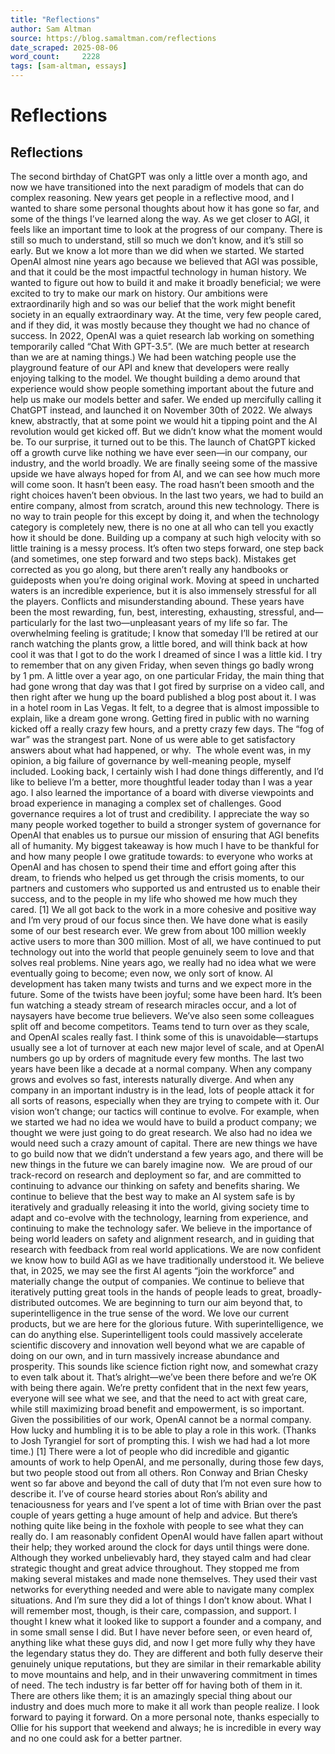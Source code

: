 ```yaml
---
title: "Reflections"
author: Sam Altman
source: https://blog.samaltman.com/reflections
date_scraped: 2025-08-06
word_count:     2228
tags: [sam-altman, essays]
---
```


# Reflections

## Reflections
The second birthday of ChatGPT was only a little over a month ago, and now we have transitioned into the next paradigm of models that can do complex reasoning. New years get people in a reflective mood, and I wanted to share some personal thoughts about how it has gone so far, and some of the things I’ve learned along the way.
As we get closer to AGI, it feels like an important time to look at the progress of our company. There is still so much to understand, still so much we don’t know, and it’s still so early. But we know a lot more than we did when we started.
We started OpenAI almost nine years ago because we believed that AGI was possible, and that it could be the most impactful technology in human history. We wanted to figure out how to build it and make it broadly beneficial; we were excited to try to make our mark on history. Our ambitions were extraordinarily high and so was our belief that the work might benefit society in an equally extraordinary way.
At the time, very few people cared, and if they did, it was mostly because they thought we had no chance of success.
In 2022, OpenAI was a quiet research lab working on something temporarily called “Chat With GPT-3.5”. (We are much better at research than we are at naming things.) We had been watching people use the playground feature of our API and knew that developers were really enjoying talking to the model. We thought building a demo around that experience would show people something important about the future and help us make our models better and safer.
We ended up mercifully calling it ChatGPT instead, and launched it on November 30th of 2022.
We always knew, abstractly, that at some point we would hit a tipping point and the AI revolution would get kicked off. But we didn’t know what the moment would be. To our surprise, it turned out to be this.
The launch of ChatGPT kicked off a growth curve like nothing we have ever seen—in our company, our industry, and the world broadly. We are finally seeing some of the massive upside we have always hoped for from AI, and we can see how much more will come soon.
It hasn’t been easy. The road hasn’t been smooth and the right choices haven’t been obvious.
In the last two years, we had to build an entire company, almost from scratch, around this new technology. There is no way to train people for this except by doing it, and when the technology category is completely new, there is no one at all who can tell you exactly how it should be done.
Building up a company at such high velocity with so little training is a messy process. It’s often two steps forward, one step back (and sometimes, one step forward and two steps back). Mistakes get corrected as you go along, but there aren’t really any handbooks or guideposts when you’re doing original work. Moving at speed in uncharted waters is an incredible experience, but it is also immensely stressful for all the players. Conflicts and misunderstanding abound.
These years have been the most rewarding, fun, best, interesting, exhausting, stressful, and—particularly for the last two—unpleasant years of my life so far. The overwhelming feeling is gratitude; I know that someday I’ll be retired at our ranch watching the plants grow, a little bored, and will think back at how cool it was that I got to do the work I dreamed of since I was a little kid. I try to remember that on any given Friday, when seven things go badly wrong by 1 pm.
A little over a year ago, on one particular Friday, the main thing that had gone wrong that day was that I got fired by surprise on a video call, and then right after we hung up the board published a blog post about it. I was in a hotel room in Las Vegas. It felt, to a degree that is almost impossible to explain, like a dream gone wrong.
Getting fired in public with no warning kicked off a really crazy few hours, and a pretty crazy few days. The “fog of war” was the strangest part. None of us were able to get satisfactory answers about what had happened, or why. 
The whole event was, in my opinion, a big failure of governance by well-meaning people, myself included. Looking back, I certainly wish I had done things differently, and I’d like to believe I’m a better, more thoughtful leader today than I was a year ago.
I also learned the importance of a board with diverse viewpoints and broad experience in managing a complex set of challenges. Good governance requires a lot of trust and credibility. I appreciate the way so many people worked together to build a stronger system of governance for OpenAI that enables us to pursue our mission of ensuring that AGI benefits all of humanity.
My biggest takeaway is how much I have to be thankful for and how many people I owe gratitude towards: to everyone who works at OpenAI and has chosen to spend their time and effort going after this dream, to friends who helped us get through the crisis moments, to our partners and customers who supported us and entrusted us to enable their success, and to the people in my life who showed me how much they cared. [1]
We all got back to the work in a more cohesive and positive way and I’m very proud of our focus since then. We have done what is easily some of our best research ever. We grew from about 100 million weekly active users to more than 300 million. Most of all, we have continued to put technology out into the world that people genuinely seem to love and that solves real problems.
Nine years ago, we really had no idea what we were eventually going to become; even now, we only sort of know. AI development has taken many twists and turns and we expect more in the future.
Some of the twists have been joyful; some have been hard. It’s been fun watching a steady stream of research miracles occur, and a lot of naysayers have become true believers. We’ve also seen some colleagues split off and become competitors. Teams tend to turn over as they scale, and OpenAI scales really fast. I think some of this is unavoidable—startups usually see a lot of turnover at each new major level of scale, and at OpenAI numbers go up by orders of magnitude every few months. The last two years have been like a decade at a normal company. When any company grows and evolves so fast, interests naturally diverge. And when any company in an important industry is in the lead, lots of people attack it for all sorts of reasons, especially when they are trying to compete with it.
Our vision won’t change; our tactics will continue to evolve. For example, when we started we had no idea we would have to build a product company; we thought we were just going to do great research. We also had no idea we would need such a crazy amount of capital. There are new things we have to go build now that we didn’t understand a few years ago, and there will be new things in the future we can barely imagine now. 
We are proud of our track-record on research and deployment so far, and are committed to continuing to advance our thinking on safety and benefits sharing. We continue to believe that the best way to make an AI system safe is by iteratively and gradually releasing it into the world, giving society time to adapt and co-evolve with the technology, learning from experience, and continuing to make the technology safer. We believe in the importance of being world leaders on safety and alignment research, and in guiding that research with feedback from real world applications.
We are now confident we know how to build AGI as we have traditionally understood it. We believe that, in 2025, we may see the first AI agents “join the workforce” and materially change the output of companies. We continue to believe that iteratively putting great tools in the hands of people leads to great, broadly-distributed outcomes.
We are beginning to turn our aim beyond that, to superintelligence in the true sense of the word. We love our current products, but we are here for the glorious future. With superintelligence, we can do anything else. Superintelligent tools could massively accelerate scientific discovery and innovation well beyond what we are capable of doing on our own, and in turn massively increase abundance and prosperity.
This sounds like science fiction right now, and somewhat crazy to even talk about it. That’s alright—we’ve been there before and we’re OK with being there again. We’re pretty confident that in the next few years, everyone will see what we see, and that the need to act with great care, while still maximizing broad benefit and empowerment, is so important. Given the possibilities of our work, OpenAI cannot be a normal company.
How lucky and humbling it is to be able to play a role in this work.
(Thanks to Josh Tyrangiel for sort of prompting this. I wish we had had a lot more time.)
[1]
There were a lot of people who did incredible and gigantic amounts of work to help OpenAI, and me personally, during those few days, but two people stood out from all others.
Ron Conway and Brian Chesky went so far above and beyond the call of duty that I’m not even sure how to describe it. I’ve of course heard stories about Ron’s ability and tenaciousness for years and I’ve spent a lot of time with Brian over the past couple of years getting a huge amount of help and advice.
But there’s nothing quite like being in the foxhole with people to see what they can really do. I am reasonably confident OpenAI would have fallen apart without their help; they worked around the clock for days until things were done.
Although they worked unbelievably hard, they stayed calm and had clear strategic thought and great advice throughout. They stopped me from making several mistakes and made none themselves. They used their vast networks for everything needed and were able to navigate many complex situations. And I’m sure they did a lot of things I don’t know about.
What I will remember most, though, is their care, compassion, and support.
I thought I knew what it looked like to support a founder and a company, and in some small sense I did. But I have never before seen, or even heard of, anything like what these guys did, and now I get more fully why they have the legendary status they do. They are different and both fully deserve their genuinely unique reputations, but they are similar in their remarkable ability to move mountains and help, and in their unwavering commitment in times of need. The tech industry is far better off for having both of them in it.
There are others like them; it is an amazingly special thing about our industry and does much more to make it all work than people realize. I look forward to paying it forward.
On a more personal note, thanks especially to Ollie for his support that weekend and always; he is incredible in every way and no one could ask for a better partner.
